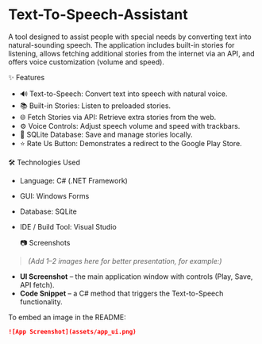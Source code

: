 # Text-To-Speech-Assistant
A tool designed to assist people with special needs by converting text into natural-sounding speech.   The application includes built-in stories for listening, allows fetching additional stories from the internet via an API, and offers voice customization (volume and speed).

  ✨ Features

- 🔊 Text-to-Speech: Convert text into speech with natural voice.  
- 📚 Built-in Stories: Listen to preloaded stories.  
- 🌐 Fetch Stories via API: Retrieve extra stories from the web.  
- ⚙️ Voice Controls: Adjust speech volume and speed with trackbars.  
- 💾 SQLite Database: Save and manage stories locally.  
- ⭐ Rate Us Button: Demonstrates a redirect to the Google Play Store.  


 🛠️ Technologies Used

- Language: C# (.NET Framework)  
- GUI: Windows Forms  
- Database: SQLite  
- IDE / Build Tool: Visual Studio  



  📷 Screenshots

> *(Add 1–2 images here for better presentation, for example:)*

- **UI Screenshot** – the main application window with controls (Play, Save, API fetch).  
- **Code Snippet** – a C# method that triggers the Text-to-Speech functionality.  

To embed an image in the README:  
```markdown
![App Screenshot](assets/app_ui.png)
